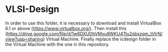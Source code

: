 # VLSI-Design
In order to use this folder, it is necessary to download and install VirtualBox 6.1 or above (https://www.virtualbox.org/). Then install this (https://drive.google.com/file/d/1w6DXUDhVMxu8WKU4Ttu2sbxzqm_tVlrN/view?usp=sharing) Virtual Machine. Finally replace the icdesign folder in the Virtual Machine with the one in this repository.
